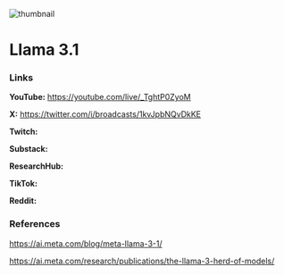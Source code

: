 ![thumbnail](thumbnail.png)

# Llama 3.1

### Links

**YouTube:** https://youtube.com/live/_TghtP0ZyoM

**X:** https://twitter.com/i/broadcasts/1kvJpbNQvDkKE

**Twitch:** 

**Substack:**

**ResearchHub:**

**TikTok:**

**Reddit:**

### References

https://ai.meta.com/blog/meta-llama-3-1/

https://ai.meta.com/research/publications/the-llama-3-herd-of-models/
